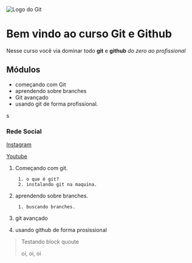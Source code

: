 ![Logo do Git](https://sujeitoprogramador.com/wp-content/uploads/2023/09/git-icon.png)

# Bem vindo ao curso Git e Github
Nesse curso você via dominar todo **git** e **github** _do zero ao profissional_

## Módulos
* começando com Git
* aprendendo sobre branches
* Git avançado
* usando git de forma profissional.

s
### Rede Social
[Instagram](https://instagram.com/gyovanaa_carneiroo)

[Youtube](https://youtube.com)

1. Começando com git.

        1. o que é git?
        2. instalando git na maquina. 
2. aprendendo sobre branches.

        1. buscando branches.
3. git avançado
4. usando github de forma prosissional

> Testando block quoute
>
>oi, oi, oi
